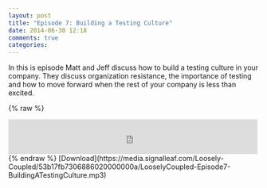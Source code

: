 ```yaml
---
layout: post
title: "Episode 7: Building a Testing Culture"
date: 2014-06-30 12:18
comments: true
categories: 
---
```

In this is episode Matt and Jeff discuss how to build a testing culture in your company. They discuss organization resistance, the importance of testing and how to move forward when the rest of your company is less than excited.

{% raw %}
<iframe src="https://media.signalleaf.com/player/Loosely-Coupled/53b17fb7306886020000000a/" width="500" height="70" frameborder="0"></iframe>
{% endraw %}
[Download](https://media.signalleaf.com/Loosely-Coupled/53b17fb7306886020000000a/LooselyCoupled-Episode7-BuildingATestingCulture.mp3)
